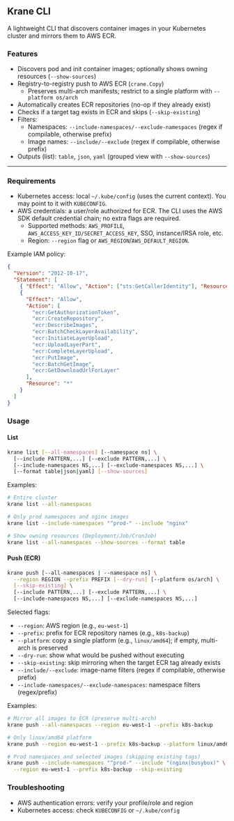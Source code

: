 ## Krane CLI

A lightweight CLI that discovers container images in your Kubernetes cluster and mirrors them to AWS ECR.

### Features
- Discovers pod and init container images; optionally shows owning resources (`--show-sources`)
- Registry-to-registry push to AWS ECR (`crane.Copy`)
  - Preserves multi-arch manifests; restrict to a single platform with `--platform os/arch`
- Automatically creates ECR repositories (no-op if they already exist)
- Checks if a target tag exists in ECR and skips (`--skip-existing`)
- Filters:
  - Namespaces: `--include-namespaces/--exclude-namespaces` (regex if compilable, otherwise prefix)
  - Image names: `--include/--exclude` (regex if compilable, otherwise prefix)
- Outputs (list): `table`, `json`, `yaml` (grouped view with `--show-sources`)

---

### Requirements
- Kubernetes access: local `~/.kube/config` (uses the current context). You may point to it with `KUBECONFIG`.
- AWS credentials: a user/role authorized for ECR. The CLI uses the AWS SDK default credential chain; no extra flags are required.
  - Supported methods: `AWS_PROFILE`, `AWS_ACCESS_KEY_ID/SECRET_ACCESS_KEY`, SSO, instance/IRSA role, etc.
  - Region: `--region` flag or `AWS_REGION`/`AWS_DEFAULT_REGION`.

Example IAM policy:
```json
{
  "Version": "2012-10-17",
  "Statement": [
    { "Effect": "Allow", "Action": ["sts:GetCallerIdentity"], "Resource": "*" },
    {
      "Effect": "Allow",
      "Action": [
        "ecr:GetAuthorizationToken",
        "ecr:CreateRepository",
        "ecr:DescribeImages",
        "ecr:BatchCheckLayerAvailability",
        "ecr:InitiateLayerUpload",
        "ecr:UploadLayerPart",
        "ecr:CompleteLayerUpload",
        "ecr:PutImage",
        "ecr:BatchGetImage",
        "ecr:GetDownloadUrlForLayer"
      ],
      "Resource": "*"
    }
  ]
}
```

### Usage

#### List
```bash
krane list [--all-namespaces] [--namespace ns] \
  [--include PATTERN,...] [--exclude PATTERN,...] \
  [--include-namespaces NS,...] [--exclude-namespaces NS,...] \
  [--format table|json|yaml] [--show-sources]
```

Examples:
```bash
# Entire cluster
krane list --all-namespaces

# Only prod namespaces and nginx images
krane list --include-namespaces "^prod-" --include "nginx"

# Show owning resources (Deployment/Job/CronJob)
krane list --all-namespaces --show-sources --format table
```

#### Push (ECR)
```bash
krane push [--all-namespaces | --namespace ns] \
  --region REGION --prefix PREFIX [--dry-run] [--platform os/arch] \
  [--skip-existing] \
  [--include PATTERN,...] [--exclude PATTERN,...] \
  [--include-namespaces NS,...] [--exclude-namespaces NS,...]
```

Selected flags:
- `--region`: AWS region (e.g., `eu-west-1`)
- `--prefix`: prefix for ECR repository names (e.g., `k8s-backup`)
- `--platform`: copy a single platform (e.g., `linux/amd64`); if empty, multi-arch is preserved
- `--dry-run`: show what would be pushed without executing
- `--skip-existing`: skip mirroring when the target ECR tag already exists
- `--include/--exclude`: image-name filters (regex if compilable, otherwise prefix)
- `--include-namespaces/--exclude-namespaces`: namespace filters (regex/prefix)

Examples:
```bash
# Mirror all images to ECR (preserve multi-arch)
krane push --all-namespaces --region eu-west-1 --prefix k8s-backup

# Only linux/amd64 platform
krane push --region eu-west-1 --prefix k8s-backup --platform linux/amd64

# Prod namespaces and selected images (skipping existing tags)
krane push --include-namespaces "^prod-" --include "(nginx|busybox)" \
  --region eu-west-1 --prefix k8s-backup --skip-existing
```

### Troubleshooting
- AWS authentication errors: verify your profile/role and region
- Kubernetes access: check `KUBECONFIG` or `~/.kube/config`

